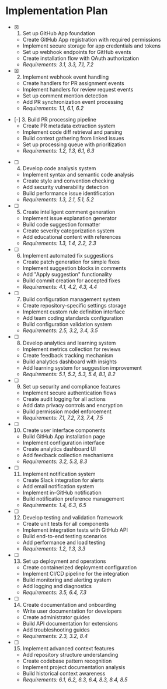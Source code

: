 # Implementation Plan

- [x] 1. Set up GitHub App foundation
  - Create GitHub App registration with required permissions
  - Implement secure storage for app credentials and tokens
  - Set up webhook endpoints for GitHub events
  - Create installation flow with OAuth authorization
  - _Requirements: 3.1, 3.3, 7.1, 7.2_

- [x] 2. Implement webhook event handling
  - Create handlers for PR assignment events
  - Implement handlers for review request events
  - Set up comment mention detection
  - Add PR synchronization event processing
  - _Requirements: 1.1, 6.1, 6.2_

- [-] 3. Build PR processing pipeline
  - Create PR metadata extraction system
  - Implement code diff retrieval and parsing
  - Build context gathering from linked issues
  - Set up processing queue with prioritization
  - _Requirements: 1.2, 1.3, 6.1, 6.3_

- [ ] 4. Develop code analysis system
  - Implement syntax and semantic code analysis
  - Create style and convention checking
  - Add security vulnerability detection
  - Build performance issue identification
  - _Requirements: 1.3, 2.1, 5.1, 5.2_

- [ ] 5. Create intelligent comment generation
  - Implement issue explanation generator
  - Build code suggestion formatter
  - Create severity categorization system
  - Add educational content with references
  - _Requirements: 1.3, 1.4, 2.2, 2.3_

- [ ] 6. Implement automated fix suggestions
  - Create patch generation for simple fixes
  - Implement suggestion blocks in comments
  - Add "Apply suggestion" functionality
  - Build commit creation for accepted fixes
  - _Requirements: 4.1, 4.2, 4.3, 4.4_

- [ ] 7. Build configuration management system
  - Create repository-specific settings storage
  - Implement custom rule definition interface
  - Add team coding standards configuration
  - Build configuration validation system
  - _Requirements: 2.5, 3.2, 3.4, 3.5_

- [ ] 8. Develop analytics and learning system
  - Implement metrics collection for reviews
  - Create feedback tracking mechanism
  - Build analytics dashboard with insights
  - Add learning system for suggestion improvement
  - _Requirements: 5.1, 5.2, 5.3, 5.4, 8.1, 8.2_

- [ ] 9. Set up security and compliance features
  - Implement secure authentication flows
  - Create audit logging for all actions
  - Add data privacy controls and encryption
  - Build permission model enforcement
  - _Requirements: 7.1, 7.2, 7.3, 7.4, 7.5_

- [ ] 10. Create user interface components
  - Build GitHub App installation page
  - Implement configuration interface
  - Create analytics dashboard UI
  - Add feedback collection mechanisms
  - _Requirements: 3.2, 5.3, 8.3_

- [ ] 11. Implement notification system
  - Create Slack integration for alerts
  - Add email notification system
  - Implement in-GitHub notification
  - Build notification preference management
  - _Requirements: 1.4, 6.3, 6.5_

- [ ] 12. Develop testing and validation framework
  - Create unit tests for all components
  - Implement integration tests with GitHub API
  - Build end-to-end testing scenarios
  - Add performance and load testing
  - _Requirements: 1.2, 1.3, 3.3_

- [ ] 13. Set up deployment and operations
  - Create containerized deployment configuration
  - Implement CI/CD pipeline for the integration
  - Build monitoring and alerting system
  - Add logging and diagnostics
  - _Requirements: 3.5, 6.4, 7.3_

- [ ] 14. Create documentation and onboarding
  - Write user documentation for developers
  - Create administrator guides
  - Build API documentation for extensions
  - Add troubleshooting guides
  - _Requirements: 2.3, 3.2, 8.4_

- [ ] 15. Implement advanced context features
  - Add repository structure understanding
  - Create codebase pattern recognition
  - Implement project documentation analysis
  - Build historical context awareness
  - _Requirements: 6.1, 6.2, 6.3, 6.4, 8.3, 8.4, 8.5_
